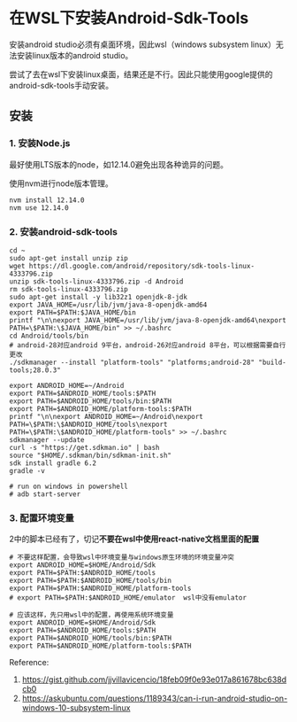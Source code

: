 # 在WSL下安装Android-Sdk-Tools

安装android studio必须有桌面环境，因此wsl（windows subsystem linux）无法安装linux版本的android studio。

尝试了去在wsl下安装linux桌面，结果还是不行。因此只能使用google提供的android-sdk-tools手动安装。

## 安装

### 1. 安装Node.js

最好使用LTS版本的node，如12.14.0避免出现各种诡异的问题。

使用nvm进行node版本管理。
```
nvm install 12.14.0
nvm use 12.14.0
```

### 2. 安装android-sdk-tools

```shell
cd ~
sudo apt-get install unzip zip
wget https://dl.google.com/android/repository/sdk-tools-linux-4333796.zip
unzip sdk-tools-linux-4333796.zip -d Android
rm sdk-tools-linux-4333796.zip
sudo apt-get install -y lib32z1 openjdk-8-jdk
export JAVA_HOME=/usr/lib/jvm/java-8-openjdk-amd64
export PATH=$PATH:$JAVA_HOME/bin
printf "\n\nexport JAVA_HOME=/usr/lib/jvm/java-8-openjdk-amd64\nexport PATH=\$PATH:\$JAVA_HOME/bin" >> ~/.bashrc
cd Android/tools/bin
# android-28对应android 9平台，android-26对应android 8平台，可以根据需要自行更改
./sdkmanager --install "platform-tools" "platforms;android-28" "build-tools;28.0.3"

export ANDROID_HOME=~/Android
export PATH=$ANDROID_HOME/tools:$PATH
export PATH=$ANDROID_HOME/tools/bin:$PATH
export PATH=$ANDROID_HOME/platform-tools:$PATH
printf "\n\nexport ANDROID_HOME=~/Android\nexport PATH=\$PATH:\$ANDROID_HOME/tools\nexport PATH=\$PATH:\$ANDROID_HOME/platform-tools" >> ~/.bashrc
sdkmanager --update
curl -s "https://get.sdkman.io" | bash
source "$HOME/.sdkman/bin/sdkman-init.sh"
sdk install gradle 6.2
gradle -v

# run on windows in powershell
# adb start-server
```

### 3. 配置环境变量

2中的脚本已经有了，切记**不要在wsl中使用react-native文档里面的配置**

```
# 不要这样配置，会导致wsl中环境变量与windows原生环境的环境变量冲突
export ANDROID_HOME=$HOME/Android/Sdk
export PATH=$PATH:$ANDROID_HOME/tools
export PATH=$PATH:$ANDROID_HOME/tools/bin
export PATH=$PATH:$ANDROID_HOME/platform-tools
# export PATH=$PATH:$ANDROID_HOME/emulator  wsl中没有emulator

# 应该这样，先只用wsl中的配置，再使用系统环境变量
export ANDROID_HOME=$HOME/Android/Sdk
export PATH=$ANDROID_HOME/tools:$PATH
export PATH=$ANDROID_HOME/tools/bin:$PATH
export PATH=$ANDROID_HOME/platform-tools:$PATH
```

Reference:
1. https://gist.github.com/jjvillavicencio/18feb09f0e93e017a861678bc638dcb0
2. https://askubuntu.com/questions/1189343/can-i-run-android-studio-on-windows-10-subsystem-linux
